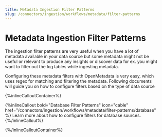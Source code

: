 ```yaml
---
title: Metadata Ingestion Filter Patterns
slug: /connectors/ingestion/workflows/metadata/filter-patterns
---
```


# Metadata Ingestion Filter Patterns

The ingestion filter patterns are very useful when you have a lot of metadata available in your data source but 
some metadata might not be useful or relevant to produce any insights or discover data for ex. you might want to
filter out the log tables while ingesting metadata.

Configuring these metadata filters with OpenMetadata is very easy, which uses regex for matching and filtering the metadata. 
Following documents will guide you on how to configure filters based on the type of data source

{%inlineCalloutContainer%}

{%inlineCallout
    bold="Database Filter Patterns"
    icon="cable"
    href="/connectors/ingestion/workflows/metadata/filter-patterns/database" %}
Learn more about how to configure filters for database sources.
{%/inlineCallout%}

{%/inlineCalloutContainer%}


